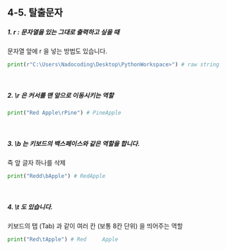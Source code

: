 ## 4-5. 탈출문자

##### 1. r : 문자열을 있는 그대로 출력하고 싶을 때

문자열 앞에 r 을 넣는 방법도 있습니다.

```py
print(r"C:\Users\Nadocoding\Desktop\PythonWorkspace>") # raw string
```

<br>

##### 2. \r 은 커서를 맨 앞으로 이동시키는 역할

```py
print("Red Apple\rPine") # PineApple
```

<br>

##### 3. \b 는 키보드의 백스페이스와 같은 역할을 합니다.

즉 앞 글자 하나를 삭제

```py
print("Redd\bApple") # RedApple
```

<br>

##### 4. \t 도 있습니다.

키보드의 탭 (Tab) 과 같이 여러 칸 (보통 8칸 단위) 을 띄어주는 역할

```py
print("Red\tApple") # Red     Apple
```

